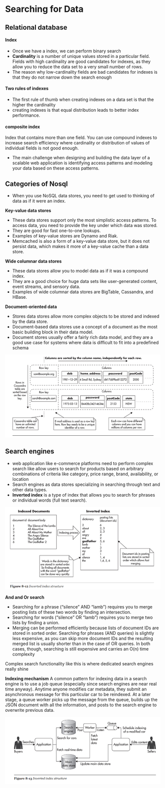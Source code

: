 # Searching for Data

## Relational database

#### Index

* Once we have a index, we can perform binary search
* **Cardinality** is a number of unique values stored in a particular field. Fields with high cardinality are good candidates for indexes, as they allow you to reduce the data set to a very small number of rows.
* The reason why low-cardinality fields are bad candidates for indexes is that they do not narrow down the search enough

#### Two rules of indexes

* The first rule of thumb when creating indexes on a data set is that the higher the cardinality
* creating indexes is that equal distribution leads to better index performance.

#### composite index

Index that contains more than one field. You can use compound indexes to increase search efficiency where cardinality or distribution of values of individual fields is not good enough.

* The main challenge when designing and building the data layer of a scalable web application is identifying access patterns and modeling your data based on these access patterns.

## Categories of Nosql

* When you use NoSQL data stores, you need to get used to thinking of data as if it were an index.

**Key-value data stores**

* These data stores support only the most simplistic access patterns. To access data, you need to provide the key under which data was stored. 
* They are good for fast one-to-one lookups. 
* Examples of key-value stores are Dynamo and Riak. 
* Memcached is also a form of a key-value data store, but it does not persist data, which makes it more of a key-value cache than a data store. 

**Wide columnar data stores**

* These data stores allow you to model data as if it was a compound index. 
* They are a good choice for huge data sets like user-generated content, event streams, and sensory data. 
* Examples of wide columnar data stores are BigTable, Cassandra, and HBase.

**Document-oriented data**

* Stores data stores allow more complex objects to be stored and indexed by the data store. 
* Document-based data stores use a concept of a document as the most basic building block in their data model. 
* Document stores usually offer a fairly rich data model, and they are a good use case for systems where data is difficult to fit into a predefined schema

![picture 9](../.gitbook/assets/eba8b856eca7528f783db5f70617f7a3951fc95eb00d4bc7d6bf19e325497301.png)

## Search engines

* web application like e-commerce platforms need to perform complex search like allow users to search for products based on arbitrary combinations of criteria like category, price range, brand, availability, or location
* Search engines as data stores specializing in searching through text and other data types.
* **Inverted index** is a type of index that allows you to search for phrases or individual words \(full text search\).

![picture 10](../.gitbook/assets/db88589c3aefd66f90a7244c6030db638553395b73dabec8ce46a715243e461a.png)

**And and Or search**

* Searching for a phrase \(“silence” AND “lamb”\) requires you to merge posting lists of these two words by finding an intersection. 
* Searching for words \(“silence” OR “lamb”\) requires you to merge two lists by finding a union. 
* Merging can be performed efficiently because lists of document IDs are stored in sorted order. Searching for phrases \(AND queries\) is slightly less expensive, as you can skip more document IDs and the resulting merged list is usually shorter than in the case of OR queries. In both cases, though, searching is still expensive and carries an O\(n\) time complexity

Complex search functionality like this is where dedicated search engines really shine

**Indexing mechanism** A common pattern for indexing data in a search engine is to use a job queue \(especially since search engines are near real time anyway\). Anytime anyone modifies car metadata, they submit an asynchronous message for this particular car to be reindexed. At a later stage, a queue worker picks up the message from the queue, builds up the JSON document with all the information, and posts to the search engine to overwrite previous data.

![picture 11](../.gitbook/assets/15d6f41f0483d4106b10d5354ef0d9292c611cd5936569c072b0d7f92bb9f1a1.png)

